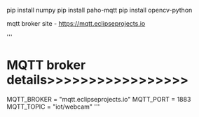 pip install numpy
pip install paho-mqtt
pip install opencv-python

mqtt broker site - https://mqtt.eclipseprojects.io

'''
# MQTT broker details>>>>>>>>>>>>>>>>>
MQTT_BROKER = "mqtt.eclipseprojects.io"
MQTT_PORT = 1883
MQTT_TOPIC = "iot/webcam"
'''

